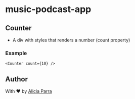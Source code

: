 # music-podcast-app

## Counter

- A div with styles that renders a number (count property)

### Example

```tsx
<Counter count={10} />
```

## Author

With ❤️ by [Alicia Parra](https://github.com/aliparra)
